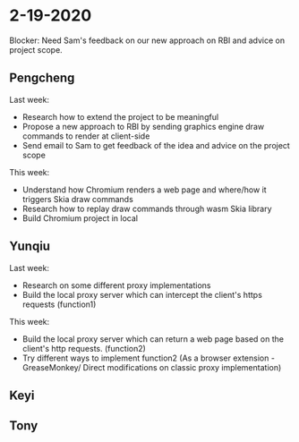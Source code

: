 # 2-19-2020

Blocker: Need Sam's feedback on our new approach on RBI and advice on project scope.

## Pengcheng

Last week:
- Research how to extend the project to be meaningful
- Propose a new approach to RBI by sending graphics engine draw commands to render at client-side
- Send email to Sam to get feedback of the idea and advice on the project scope

This week:
- Understand how Chromium renders a web page and where/how it triggers Skia draw commands
- Research how to replay draw commands through wasm Skia library
- Build Chromium project in local

## Yunqiu

Last week:
- Research on some different proxy implementations
- Build the local proxy server which can intercept the client's https requests (function1)

This week:
- Build the local proxy server which can return a web page based on the client's http requests. (function2)
- Try different ways to implement function2 (As a browser extension - GreaseMonkey/ Direct modifications on classic proxy implementation)




## Keyi

## Tony
